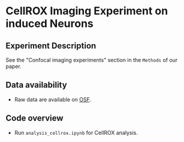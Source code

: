 # CellROX Imaging Experiment on induced Neurons

## Experiment Description
See the "Confocal imaging experiments" section in the `Methods` of our paper.

## Data availability
- Raw data are available on [OSF](https://osf.io/htb23/).

## Code overview
- Run `analysis_cellrox.ipynb` for CellROX analysis.
